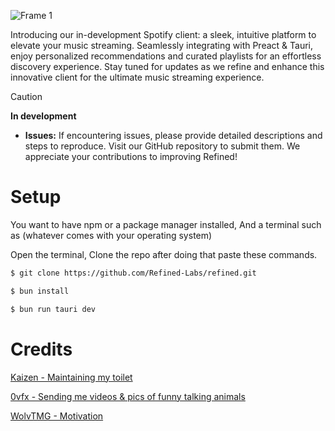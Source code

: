 
![Frame 1](https://github.com/Refined-Labs/refined/assets/85907829/514482d0-737a-4bdc-b99a-dbadde0e942e)


Introducing our in-development Spotify client: a sleek, intuitive platform to elevate your music streaming. Seamlessly integrating with Preact & Tauri, enjoy personalized recommendations and curated playlists for an effortless discovery experience. Stay tuned for updates as we refine and enhance this innovative client for the ultimate music streaming experience.

> [!CAUTION]
> **In development**
> - **Issues:** If encountering issues, please provide detailed descriptions and steps to reproduce. Visit our GitHub repository to submit them. We appreciate your contributions to improving Refined!


# Setup

You want to have npm or a package manager installed, And a terminal such as (whatever comes with your operating system)

Open the terminal, Clone the repo after doing that paste these commands.

```bash
$ git clone https://github.com/Refined-Labs/refined.git
```

```bash
$ bun install

$ bun run tauri dev
```

# Credits


[Kaizen - Maintaining my toilet](https://github.com/KaizerFox)

[0vfx - Sending me videos & pics of funny talking animals](https://github.com/0vf)

[WolvTMG - Motivation](https://github.com/WolvTMG)

